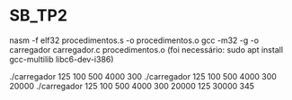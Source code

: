 # SB_TP2

nasm -f elf32 procedimentos.s -o procedimentos.o
gcc -m32 -g -o carregador carregador.c procedimentos.o 
(foi necessário: sudo apt install gcc-multilib libc6-dev-i386)

./carregador 125 100 500 4000 300
./carregador 125 100 500 4000 300 20000
./carregador 125 100 500 4000 300 20000 125 30000 345